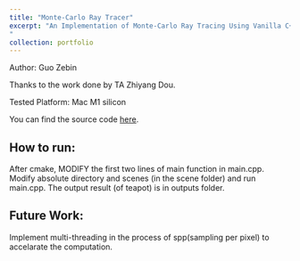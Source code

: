 ```yaml
---
title: "Monte-Carlo Ray Tracer"
excerpt: "An Implementation of Monte-Carlo Ray Tracing Using Vanilla C++<br/><img src='/images/teapot_area_light.png' width='500' height='300'>
"
collection: portfolio
---
```

Author: Guo Zebin

Thanks to the work done by TA Zhiyang Dou.

Tested Platform: Mac M1 silicon

You can find the source code [here](https://github.com/SILENT-GUO/Monte-Carlo-Ray-Tracing).

## How to run:
After cmake, MODIFY the first two lines of main function in main.cpp.
Modify absolute directory and scenes (in the scene folder) and run main.cpp.
The output result (of teapot) is in outputs folder.

## Future Work:
Implement multi-threading in the process of spp(sampling per pixel) to accelarate the computation. 




